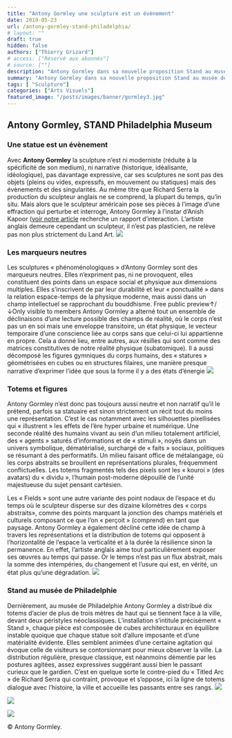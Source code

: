 ```yaml
---
title: "Antony Gormley une sculpture est un évènement"
date: 2019-05-23
url: /antony-gormley-stand-philadelphia/
# layout: ""
draft: true
hidden: false
authors: ["Thierry Grizard"]
# access: ["Réservé aux abonnés"]
# source: [""]
description: "Antony Gormley dans sa nouvelle proposition Stand au musée de Philadelphie peuple encore et toujours le paysage de ses sculptures totémiques"
summary: "Antony Gormley dans sa nouvelle proposition Stand au musée de Philadelphie peuple encore et toujours le paysage de ses sculptures totémiques"
tags: [ "Sculpture"]
categories: ["Arts Visuels"]
featured_image: "/posts/images/banner/gormley3.jpg"
--- 
```

## Antony Gormley, STAND Philadelphia Museum
### Une statue est un évènement
Avec **Antony Gormley** la sculpture n’est ni moderniste (réduite à la spécificité de son medium), ni narrative (historique, idéalisante, idéologique), pas davantage expressive, car ses sculptures ne sont pas des objets (pleins ou vides, expressifs, en mouvement ou statiques) mais des évènements et des singularités.
Au même titre que Richard Serra la production du sculpteur anglais ne se comprend, la plupart du temps, qu’in situ. Mais alors que le sculpteur américain pose ses pièces à l’image d’une effraction qui perturbe et interroge, Antony Gormley à l’instar d’Anish Kapoor ([voir notre article](/anish-kapoor-my-red-homeland/) recherche un rapport d’interaction. L’artiste anglais demeure cependant un sculpteur, il n’est pas plasticien, ne relève pas non plus strictement du Land Art.
![](/posts/images/gormley/antony-gormley_sculpture_stand_philadelphia-museum.005.jpg)
 
### Les marqueurs neutres
Les sculptures « phénoménologiques » d’Antony Gormley sont des marqueurs neutres. Elles n’expriment pas, ni ne provoquent, elles constituent des points dans un espace social et physique aux dimensions multiples. Elles s’inscrivent de par leur durabilité et leur « ponctualité » dans la relation espace-temps de la physique moderne, mais aussi dans un champ intellectuel se rapprochant du bouddhisme.
Free public preview↑/↓Only visible to members
Antony Gormley a alterné tout un ensemble de déclinaisons d’une lecture possible des champs de réalité, où le corps n’est pas un en soi mais une enveloppe transitoire, un état physique, le vecteur temporaire d’une conscience liée au corps sans que celui-ci lui appartienne en propre. Cela a donné lieu, entre autres, aux résilles qui sont comme des matrices constitutives de notre réalité physique (subatomique).
Il a aussi décomposé les figures gymniques du corps humains, des « statures » géométrisées en cubes ou en structures filaires, une manière presque narrative d’exprimer l’idée que sous la forme il y a des états d’énergie
![](/posts/images/gormley/antony-gormley_whitecube_2010_breathing-room.jpg)
 
### Totems et figures
Antony Gormley n’est donc pas toujours aussi neutre et non narratif qu’il le prétend, parfois sa statuaire est sinon strictement un récit tout du moins une représentation. C’est le cas notamment avec les silhouettes pixellisées qui « illustrent » les effets de l’ère hyper urbaine et numérique. Une seconde réalité des humains vivant au sein d’un milieu totalement artificiel, des « agents » saturés d’informations et de « stimuli », noyés dans un univers symbolique, dématérialisé, surchargé de « faits » sociaux, politiques se résumant à des performatifs. Un milieu faisant office de métalangage, où les corps abstraits se brouillent en représentations plurales, fréquemment conflictuelles. Les totems fragmentés tels des pixels sont les « kouroi » (des avatars) du « dividu », l’humain post-moderne dépouillé de l’unité majestueuse du sujet pensant cartésien.

Les « Fields » sont une autre variante des point nodaux de l’espace et du temps où le sculpteur disperse sur des dizaine kilomètres des « corps abstraits», comme des points marquant la jonction des champs matériels et culturels composant ce que l’on « perçoit » (comprend) en tant que paysage.
Antony Gormley a également décliné cette idée de champ à travers les représentations et la distribution de totems qui opposent à l’horizontalité de l’espace la verticalité et à la durée la résilience sinon la permanence. En effet, l’artiste anglais aime tout particulièrement exposer ses œuvres au temps qui passe. Or le temps n’est pas un flux abstrait, mais la somme des intempéries, du changement et l’usure qui est, en vérité, un état plus qu’une dégradation.
![](/posts/images/gormley/antony-gormley_horizon-field_2010.jpg)
 
### Stand au musée de Philadelphie
Dernièrement, au musée de Philadelphie Antony Gormley a distribué dix totems d’acier de plus de trois mètres de haut qui se tiennent face à la ville, devant deux péristyles néoclassiques. L’installation s’intitule précisément « Stand », chaque pièce est composée de cubes architecturaux en équilibre instable quoique que chaque statue soit d’allure imposante et d’une matérialité évidente. Elles semblent animées d’une certaine agitation qui évoque celle de visiteurs se contorsionnant pour mieux observer la ville. La distribution régulière, presque classique, est néanmoins démentie par les postures agitées, assez expressives suggérant aussi bien le passant curieux que le gardien. C’est en quelque sorte le contre-pied du « Titled Arc » de Richard Serra qui contraint, provoque et s’oppose, ici la ligne de totems dialogue avec l’histoire, la ville et accueille les passants entre ses rangs.
![](/posts/images/gormley/antony-gormley_sculpture_stand_philadelphia-museum.005-3.jpg)
 

![](/posts/images/gormley/antony-gormley_vessel_2012.jpg)
 

![](/posts/images/gormley/antony-gormley_havmann_1994.jpg)


© Antony Gormley.
 
